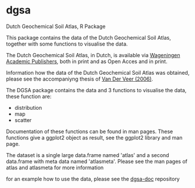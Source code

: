 # dgsa
Dutch Geochemical Soil Atlas, R Package

This package contains the data of the Dutch Geochemical Soil Atlas,
together with some functions to visualise the data.

The Dutch Geochemical Soil Atlas, in Dutch,  is available via
[Wageningen Academic Publishers](https://doi.org/10.3920/978-90-8686-743-1), both in print and as Open Acces and in print.  

Information how the data of the Dutch Geochemical Soil Atlas was obtained, please see the accompaniyng thesis of [Van Der Veer (2006)](https://dspace.library.uu.nl/handle/1874/13275).

The DGSA package contains the data and 3 functions to visualise the data, these function are:
 * distribution
 * map
 * scatter
 
Documentation of these functions can be found in man pages. These functions give a ggplot2 object as result, see the ggplot2 library and man page.

The dataset is a single large data.frame named 'atlas' and a second data.frame with meta data named 'atlasmeta'. Please see the man pages of atlas and atlasmeta for more information

for an example how to use the data, please see the [dgsa-doc](https://github.com/jspijker/dgsa-doc)
repository
